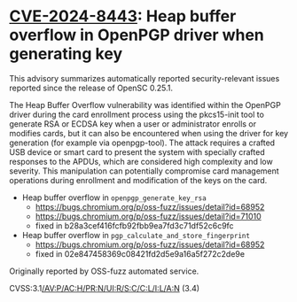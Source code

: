 # [CVE-2024-8443](https://nvd.nist.gov/vuln/detail/CVE-2024-8443): Heap buffer overflow in OpenPGP driver when generating key

This advisory summarizes automatically reported security-relevant issues reported since the release of OpenSC 0.25.1.

The Heap Buffer Overflow vulnerability was identified within the OpenPGP driver during the card enrollment process using the pkcs15-init tool to generate RSA or ECDSA key when a user or administrator enrolls or modifies cards, but it can also be encountered when using the driver for key generation (for example via openpgp-tool).
The attack requires a crafted USB device or smart card to present the system with specially crafted responses to the APDUs, which are considered high complexity and low severity. This manipulation can potentially compromise card management operations during enrollment and modification of the keys on the card.

* Heap buffer overflow in `openpgp_generate_key_rsa`
  * <https://bugs.chromium.org/p/oss-fuzz/issues/detail?id=68952>
  * <https://bugs.chromium.org/p/oss-fuzz/issues/detail?id=71010>
  * fixed in b28a3cef416fcfb92fbb9ea7fd3c71df52c6c9fc
* Heap buffer overflow in `pgp_calculate_and_store_fingerprint`
  * <https://bugs.chromium.org/p/oss-fuzz/issues/detail?id=68952>
  * fixed in 02e847458369c08421fd2d5e9a16a5f272c2de9e

Originally reported by OSS-fuzz automated service.

CVSS:3.1[/AV:P/AC:H/PR:N/UI:R/S:C/C:L/I:L/A:N](https://nvd.nist.gov/vuln-metrics/cvss/v3-calculator?vector=AV:P/AC:H/PR:N/UI:R/S:C/C:L/I:L/A:N) (3.4)

